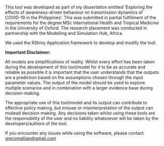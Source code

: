 This tool was developed as part of my dissertation entitled 'Exploring the effects of awareness-driven behaviour on transmission dynamics of COVID-19 in the Philippines'. This was submitted in partial fulfillment of the requirements for the degree MSc International Health and Tropical Medicine in the University of Oxford. The research placement was conducted in partnership with the Modelling and Simulation Hub, Africa. 

We used the RShiny Application framework to develop and modify the tool. 

__Important Disclaimer:__ 

All models are simplifications of reality. Whilst every effort has been taken during the development of this tool/model for it to be as accurate and reliable as possible it is important that the user understands that the outputs are a prediction based on the assumptions chosen through the input parameter values. The output of the model should be used to explore multiple scenarios and in combination with a larger evidence base during decision-making.

The appropriate use of this tool/model and its output can contribute to effective policy making, but misuse or misinterpretation of the output can mislead decision-making. Any decisions taken whilst using these tools are the responsibility of the user and no liability whatsoever will be taken by the developers/authors of the tool.

If you encounter any issues while using the software, please contact [grecomalijan@gmail.com](grecomalijan@gmail.com)
